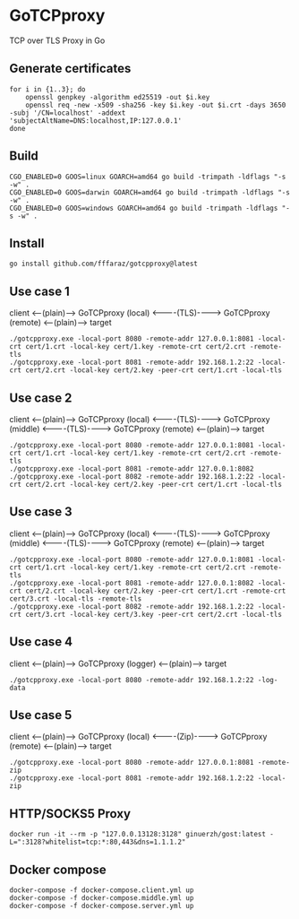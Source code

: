 # GoTCPproxy
TCP over TLS Proxy in Go

## Generate certificates
```
for i in {1..3}; do
    openssl genpkey -algorithm ed25519 -out $i.key
    openssl req -new -x509 -sha256 -key $i.key -out $i.crt -days 3650 -subj '/CN=localhost' -addext 'subjectAltName=DNS:localhost,IP:127.0.0.1'
done
```

## Build
```
CGO_ENABLED=0 GOOS=linux GOARCH=amd64 go build -trimpath -ldflags "-s -w" .
CGO_ENABLED=0 GOOS=darwin GOARCH=amd64 go build -trimpath -ldflags "-s -w" .
CGO_ENABLED=0 GOOS=windows GOARCH=amd64 go build -trimpath -ldflags "-s -w" .
```

## Install
```
go install github.com/fffaraz/gotcpproxy@latest
```

## Use case 1
client <--(plain)--> GoTCPproxy (local) <----(TLS)----> GoTCPproxy (remote) <--(plain)--> target
```
./gotcpproxy.exe -local-port 8080 -remote-addr 127.0.0.1:8081 -local-crt cert/1.crt -local-key cert/1.key -remote-crt cert/2.crt -remote-tls
./gotcpproxy.exe -local-port 8081 -remote-addr 192.168.1.2:22 -local-crt cert/2.crt -local-key cert/2.key -peer-crt cert/1.crt -local-tls
```

## Use case 2
client <--(plain)--> GoTCPproxy (local) <----(TLS)----> GoTCPproxy (middle) <----(TLS)----> GoTCPproxy (remote) <--(plain)--> target
```
./gotcpproxy.exe -local-port 8080 -remote-addr 127.0.0.1:8081 -local-crt cert/1.crt -local-key cert/1.key -remote-crt cert/2.crt -remote-tls
./gotcpproxy.exe -local-port 8081 -remote-addr 127.0.0.1:8082
./gotcpproxy.exe -local-port 8082 -remote-addr 192.168.1.2:22 -local-crt cert/2.crt -local-key cert/2.key -peer-crt cert/1.crt -local-tls
```

## Use case 3
client <--(plain)--> GoTCPproxy (local) <----(TLS)----> GoTCPproxy (middle) <----(TLS)----> GoTCPproxy (remote) <--(plain)--> target
```
./gotcpproxy.exe -local-port 8080 -remote-addr 127.0.0.1:8081 -local-crt cert/1.crt -local-key cert/1.key -remote-crt cert/2.crt -remote-tls
./gotcpproxy.exe -local-port 8081 -remote-addr 127.0.0.1:8082 -local-crt cert/2.crt -local-key cert/2.key -peer-crt cert/1.crt -remote-crt cert/3.crt -local-tls -remote-tls
./gotcpproxy.exe -local-port 8082 -remote-addr 192.168.1.2:22 -local-crt cert/3.crt -local-key cert/3.key -peer-crt cert/2.crt -local-tls
```

## Use case 4
client <--(plain)--> GoTCPproxy (logger) <--(plain)--> target
```
./gotcpproxy.exe -local-port 8080 -remote-addr 192.168.1.2:22 -log-data
```

## Use case 5
client <--(plain)--> GoTCPproxy (local) <----(Zip)----> GoTCPproxy (remote) <--(plain)--> target
```
./gotcpproxy.exe -local-port 8080 -remote-addr 127.0.0.1:8081 -remote-zip
./gotcpproxy.exe -local-port 8081 -remote-addr 192.168.1.2:22 -local-zip
```

## HTTP/SOCKS5 Proxy
```
docker run -it --rm -p "127.0.0.13128:3128" ginuerzh/gost:latest -L=":3128?whitelist=tcp:*:80,443&dns=1.1.1.2"
```

## Docker compose
```
docker-compose -f docker-compose.client.yml up
docker-compose -f docker-compose.middle.yml up
docker-compose -f docker-compose.server.yml up
```
